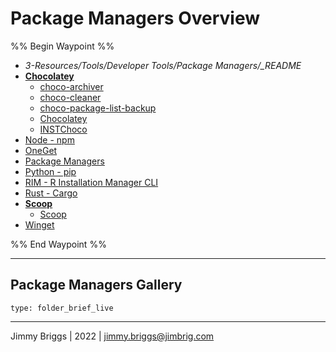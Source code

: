# Package Managers Overview

%% Begin Waypoint %%

* *3-Resources/Tools/Developer Tools/Package Managers/_README*
* **[Chocolatey](Chocolatey/Chocolatey.md)**
  * [choco-archiver](Chocolatey/choco-archiver.md)
  * [choco-cleaner](Chocolatey/choco-cleaner.md)
  * [choco-package-list-backup](Chocolatey/choco-package-list-backup.md)
  * [Chocolatey](Chocolatey/Chocolatey.md)
  * [INSTChoco](Chocolatey/INSTChoco.md)
* [Node - npm](Node%20-%20npm.md)
* [OneGet](OneGet.md)
* [Package Managers](Package%20Managers.md)
* [Python - pip](Python%20-%20pip.md)
* [RIM - R Installation Manager CLI](RIM%20-%20R%20Installation%20Manager%20CLI.md)
* [Rust - Cargo](Rust%20-%20Cargo.md)
* **[Scoop](Scoop/Scoop.md)**
  * [Scoop](Scoop/Scoop.md)
* [Winget](Winget.md)

%% End Waypoint %%

---

## Package Managers Gallery

````ccard
type: folder_brief_live
````

---

Jimmy Briggs | 2022 | <jimmy.briggs@jimbrig.com>
